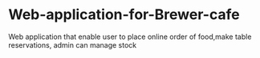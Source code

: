 # Web-application-for-Brewer-cafe
Web application that enable user to place online order of food,make table reservations,  admin can manage stock
